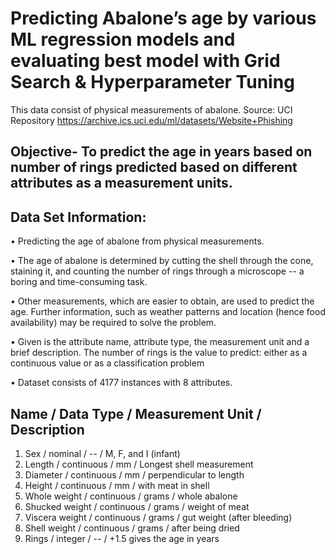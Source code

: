 # Predicting Abalone’s age by various ML regression models and evaluating best model with Grid Search & Hyperparameter Tuning

This data consist of physical measurements of abalone.
Source: UCI Repository
https://archive.ics.uci.edu/ml/datasets/Website+Phishing

## Objective- To predict the age in years based on number of rings predicted based on different attributes as a measurement units. 

## Data Set Information:
•	Predicting the age of abalone from physical measurements. 

•	The age of abalone is determined by cutting the shell through the cone, staining it, and counting the number of rings through a microscope -- a boring and time-consuming task.

•	Other measurements, which are easier to obtain, are used to predict the age. Further information, such as weather patterns and location (hence food availability) may be required to solve the problem.

•	Given is the attribute name, attribute type, the measurement unit and a brief description. The number of rings is the value to predict: either as a continuous value or as a classification problem

•	Dataset consists of 4177 instances with 8 attributes.

##  Name / Data Type / Measurement Unit / Description 
1.	Sex / nominal / -- / M, F, and I (infant) 
2.	Length / continuous / mm / Longest shell measurement 
3.	Diameter / continuous / mm / perpendicular to length 
4.	Height / continuous / mm / with meat in shell 
5.	Whole weight / continuous / grams / whole abalone 
6.	Shucked weight / continuous / grams / weight of meat 
7.	Viscera weight / continuous / grams / gut weight (after bleeding) 
8.	Shell weight / continuous / grams / after being dried 
9.	Rings / integer / -- / +1.5 gives the age in years

